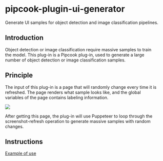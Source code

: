 # pipcook-plugin-ui-generator

Generate UI samples for object detection and image classification pipelines.

## Introduction

Object detection or image classification require massive samples to train the model. This plug-in is a Pipcook plug-in, used to generate a large number of object detection or image classification samples.

## Principle

The input of this plug-in is a page that will randomly change every time it is refreshed. The page renders what sample looks like, and the global variables of the page contains labeling information.

![](https://img.alicdn.com/tfs/TB1k5DsrfzO3e4jSZFxXXaP_FXa-1454-494.png)

After getting this page, the plug-in will use Puppeteer to loop through the screenshot-refresh operation to generate massive samples with random changes.

## Instructions

[Example of use](test/index.js)
